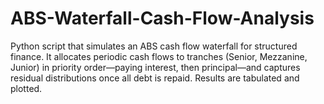 # ABS-Waterfall-Cash-Flow-Analysis
Python script that simulates an ABS cash flow waterfall for structured finance. It allocates periodic cash flows to tranches (Senior, Mezzanine, Junior) in priority order—paying interest, then principal—and captures residual distributions once all debt is repaid. Results are tabulated and plotted.
